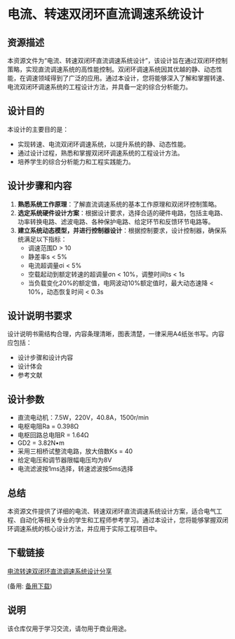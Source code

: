 # 电流、转速双闭环直流调速系统设计

## 资源描述

本资源文件为“电流、转速双闭环直流调速系统设计”，该设计旨在通过双闭环控制策略，实现直流调速系统的高性能控制。双闭环调速系统因其优越的静、动态性能，在调速领域得到了广泛的应用。通过本设计，您将能够深入了解和掌握转速、电流双闭环调速系统的工程设计方法，并具备一定的综合分析能力。

## 设计目的

本设计的主要目的是：
- 实现转速、电流双闭环调速系统，以提升系统的静、动态性能。
- 通过设计过程，熟悉和掌握双闭环调速系统的工程设计方法。
- 培养学生的综合分析能力和工程实践能力。

## 设计步骤和内容

1. **熟悉系统工作原理**：了解直流调速系统的基本工作原理和双闭环控制策略。
2. **选定系统硬件设计方案**：根据设计要求，选择合适的硬件电路，包括主电路、功率转换电路、滤波电路、各种保护电路、给定环节和反馈环节电路等。
3. **建立系统动态模型，并进行控制器设计**：根据控制要求，设计控制器，确保系统满足以下指标：
   - 调速范围D > 10
   - 静差率s < 5%
   - 电流超调量σi < 5%
   - 空载起动到额定转速的超调量σn < 10%，调整时间ts < 1s
   - 当负载变化20%的额定值，电网波动10%额定值时，最大动态速降 < 10%，动态恢复时间 < 0.3s

## 设计说明书要求

设计说明书需结构合理，内容条理清晰，图表清楚，一律采用A4纸张书写。内容应包括：
- 设计步骤和设计内容
- 设计体会
- 参考文献

## 设计参数

- 直流电动机：7.5W，220V，40.8A，1500r/min
- 电枢电阻Ra = 0.398Ω
- 电枢回路总电阻R = 1.64Ω
- GD2 = 3.82N•m
- 采用三相桥试整流电路，放大倍数Ks = 40
- 给定电压和调节器限幅电压均为8V
- 电流滤波按1ms选择，转速滤波按5ms选择

## 总结

本资源文件提供了详细的电流、转速双闭环直流调速系统设计方案，适合电气工程、自动化等相关专业的学生和工程师参考学习。通过本设计，您将能够掌握双闭环调速系统的核心设计方法，并应用于实际工程项目中。

## 下载链接
[电流转速双闭环直流调速系统设计分享](https://pan.quark.cn/s/7526977c655d) 

(备用: [备用下载](https://pan.baidu.com/s/1t0bWLxeILYrvERwDsnz86A?pwd=1234))

## 说明

该仓库仅用于学习交流，请勿用于商业用途。
